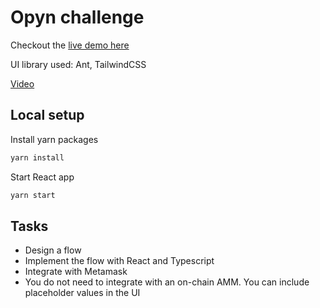 # Opyn challenge

Checkout the [live demo here](https://opyn-challenge-kmk.netlify.app/)

UI library used: Ant, TailwindCSS

[Video](https://www.loom.com/share/334f1854285d4006a57de581c36e9ab5)

## Local setup

Install yarn packages
```sh
yarn install
```

Start React app
```sh
yarn start
```


## Tasks

- Design a flow
- Implement the flow with React and Typescript
- Integrate with Metamask
- You do not need to integrate with an on-chain AMM. You can include placeholder values in the UI
